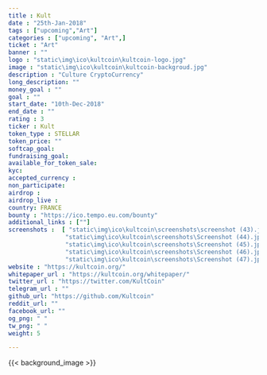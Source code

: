 ```yaml
---
title : Kult
date : "25th-Jan-2018"
tags : ["upcoming","Art"]
categories : ["upcoming", "Art",]
ticket : "Art"
banner : ""
logo : "static\img\ico\kultcoin\kultcoin-logo.jpg"
image : "static\img\ico\kultcoin\kultcoin-backgroud.jpg"
description : "Culture CryptoCurrency"
long_description: ""
money_goal : ""
goal : ""
start_date: "10th-Dec-2018"
end_date : ""
rating : 3
ticker : Kult
token_type : STELLAR
token_price: ""
softcap_goal:  
fundraising_goal:  
available_for_token_sale:
kyc:  
accepted_currency :  
non_participate:  
airdrop :
airdrop_live :
country: FRANCE
bounty : "https://ico.tempo.eu.com/bounty"
additional_links : [""]
screenshots :  [ "static\img\ico\kultcoin\screenshots\screenshot (43).jpg",
                "static\img\ico\kultcoin\screenshots\Screenshot (44).jpg",
                "static\img\ico\kultcoin\screenshots\Screenshot (45).jpg",
                "static\img\ico\kultcoin\screenshots\Screenshot (46).jpg",
                "static\img\ico\kultcoin\screenshots\Screenshot (47).jpg"]
website : "https://kultcoin.org/"
whitepaper_url : "https://kultcoin.org/whitepaper/"
twitter_url : "https://twitter.com/KultCoin"
telegram_url : ""
github_url: "https://github.com/Kultcoin"
reddit_url: ""
facebook_url: ""
og_png: " "
tw_png: " "
weight: 5

---
```



{{< background_image >}}
